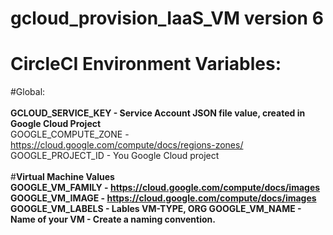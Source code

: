 # gcloud_provision_IaaS_VM version 6

# CircleCI Environment Variables: <br>

#Global:<br><br>
<b>GCLOUD_SERVICE_KEY  - Service Account JSON file value, created in Google Cloud Project </b><br>
GOOGLE_COMPUTE_ZONE -  https://cloud.google.com/compute/docs/regions-zones/<br>
GOOGLE_PROJECT_ID   -  You Google Cloud project<br>
<br>
#<b>Virtual Machine Values <br>
GOOGLE_VM_FAMILY  - https://cloud.google.com/compute/docs/images <br>
GOOGLE_VM_IMAGE   - https://cloud.google.com/compute/docs/images
GOOGLE_VM_LABELS  - Lables VM-TYPE, ORG
GOOGLE_VM_NAME    - Name of your VM - Create a naming convention. 
